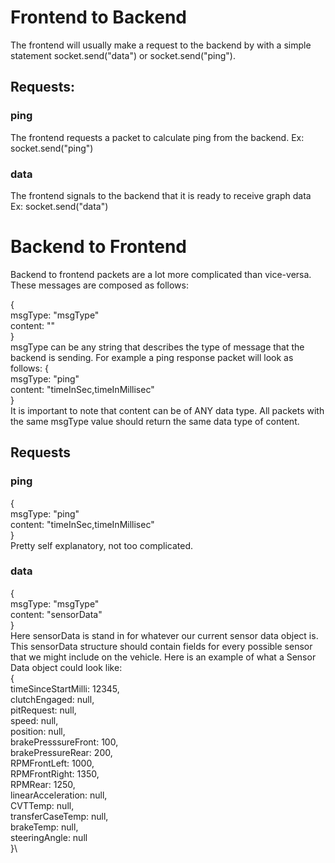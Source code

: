 # Frontend to Backend

The frontend will usually make a request to the backend by with a simple statement socket.send("data") or socket.send("ping").

## Requests:

### ping
The frontend requests a packet to calculate ping from the backend.
Ex: socket.send("ping")

### data
The frontend signals to the backend that it is ready to receive graph data
Ex: socket.send("data")



# Backend to Frontend

Backend to frontend packets are a lot more complicated than vice-versa. These messages are composed as follows:

{\
    msgType: "msgType"\
    content: ""\
}\
msgType can be any string that describes the type of message that the backend is sending. For example a ping response packet will look as follows:
{\
    msgType: "ping"\
    content: "timeInSec,timeInMillisec"\
}\
It is important to note that content can be of ANY data type. All packets with the same msgType value should return the same data type of content.

## Requests

### ping
{\
    msgType: "ping"\
    content: "timeInSec,timeInMillisec"\
}\
Pretty self explanatory, not too complicated.

### data

{\
    msgType: "msgType"\
    content: "sensorData"\
}\
Here sensorData is stand in for whatever our current sensor data object is. This sensorData structure should contain fields for every possible sensor that we might include on the vehicle. Here is an example of what a Sensor Data object could look like:\
{\
    timeSinceStartMilli: 12345,\
    clutchEngaged: null,\
    pitRequest: null,\
    speed: null,\
    position: null,\
    brakePresssureFront: 100,\
    brakePressureRear: 200,\
    RPMFrontLeft: 1000,\
    RPMFrontRight: 1350,\
    RPMRear: 1250,\
    linearAcceleration: null,\
    CVTTemp: null,\
    transferCaseTemp: null,\
    brakeTemp: null,\
    steeringAngle: null\
}\